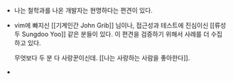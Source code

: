 - 나는 철학과를 나온 개발자는 현명하다는 편견이 있다.
- vim에 빠지신 [[기계인간 John Grib]] 님이나, 접근성과 테스트에 진심이신 [[류성두 Sungdoo Yoo]] 같은 분들이 있다. 이 편견을 검증하기 위해서 사례를 더 수집하고 있다.
  
  무엇보다 두 분 다 사랑꾼이신데. [[나는 사랑하는 사람을 좋아한다]].
-